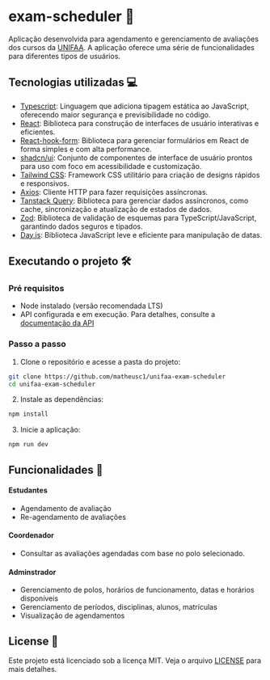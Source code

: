 # exam-scheduler 📅

Aplicação desenvolvida para agendamento e gerenciamento de avaliações dos cursos da [UNIFAA](https://www.unifaa.edu.br/). A aplicação oferece uma série de funcionalidades para diferentes tipos de usuários.

## Tecnologias utilizadas 💻

- [Typescript](https://www.typescriptlang.org/): Linguagem que adiciona tipagem estática ao JavaScript, oferecendo maior segurança e previsibilidade no código.
- [React](https://react.dev/): Biblioteca para construção de interfaces de usuário interativas e eficientes.
- [React-hook-form](https://react-hook-form.com/): Biblioteca para gerenciar formulários em React de forma simples e com alta performance.
- [shadcn/ui](https://ui.shadcn.com/): Conjunto de componentes de interface de usuário prontos para uso com foco em acessibilidade e customização.
- [Tailwind CSS](https://tailwindcss.com/): Framework CSS utilitário para criação de designs rápidos e responsivos.
- [Axios](https://axios-http.com/docs/intro): Cliente HTTP para fazer requisições assíncronas.
- [Tanstack Query](https://tanstack.com/query/latest): Biblioteca para gerenciar dados assíncronos, como cache, sincronização e atualização de estados de dados.
- [Zod](https://zod.dev/): Biblioteca de validação de esquemas para TypeScript/JavaScript, garantindo dados seguros e tipados.
- [Day.js](https://day.js.org/): Biblioteca JavaScript leve e eficiente para manipulação de datas.

## Executando o projeto 🛠️

### Pré requisitos
- Node instalado (versão recomendada LTS)
- API configurada e em execução. Para detalhes, consulte a [documentação da API](https://github.com/matheusc1/exam-scheduler-server/tree/main)

### Passo a passo

1. Clone o repositório e acesse a pasta do projeto:

```sh
git clone https://github.com/matheusc1/unifaa-exam-scheduler
cd unifaa-exam-scheduler
```

2. Instale as dependências:

```sh
npm install
```

3. Inicie a aplicação:

```sh
npm run dev
```

## Funcionalidades 🚀

#### Estudantes
- Agendamento de avaliação
- Re-agendamento de avaliações

#### Coordenador
- Consultar as avaliações agendadas com base no polo selecionado.

#### Adminstrador
- Gerenciamento de polos, horários de funcionamento, datas e horários disponíveis
- Gerenciamento de períodos, disciplinas, alunos, matrículas
- Visualização de agendamentos

## License 🧾
Este projeto está licenciado sob a licença MIT. Veja o arquivo [LICENSE](LICENSE) para mais detalhes.
